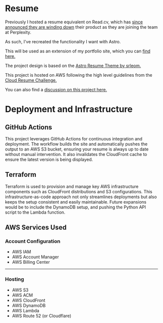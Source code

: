 # Resume

Previously I hosted a resume equivalent on Read.cv, which has [since announced they are winding down](https://read.cv/a-new-chapter) their product as they are joining the team at Perplexity.

As such, I've recreated the functionality I want with Astro.

This will be used as an extension of my portfolio site, which you can [find here.](https://xandersalathe.com)

The project design is based on the [Astro Resume Theme by srleom.](https://astro.build/themes/details/resume/)

This project is hosted on AWS following the high level guidelines from the [Cloud Resume Challenge.](https://cloudresumechallenge.dev/docs/the-challenge/aws/)

You can also find a [discussion on this project here.](https://xandersalathe.com/blog/beyond-netlify-hosting-a-static-site-with-aws-and-terraform)

# Deployment and Infrastructure

## GitHub Actions

This project leverages GitHub Actions for continuous integration and deployment. The workflow builds the site and automatically pushes the output to an AWS S3 bucket, ensuring your resume is always up to date without manual intervention. It also invalidates the CloudFront cache to ensure the latest version is being displayed.

## Terraform

Terraform is used to provision and manage key AWS infrastructure components such as CloudFront distributions and S3 configurations. This infrastructure-as-code approach not only streamlines deployments but also keeps the setup consistent and easily maintainable. Future expansions would be to include the DynamoDB setup, and pushing the Python API script to the Lambda function.

## AWS Services Used

### Account Configuration

-   AWS IAM
-   AWS Account Manager
-   AWS Billing Center

---

### Hosting

-   AWS S3
-   AWS ACM
-   AWS CloudFront
-   AWS DynamoDB
-   AWS Lambda
-   AWS Route 52 (or Cloudflare)
